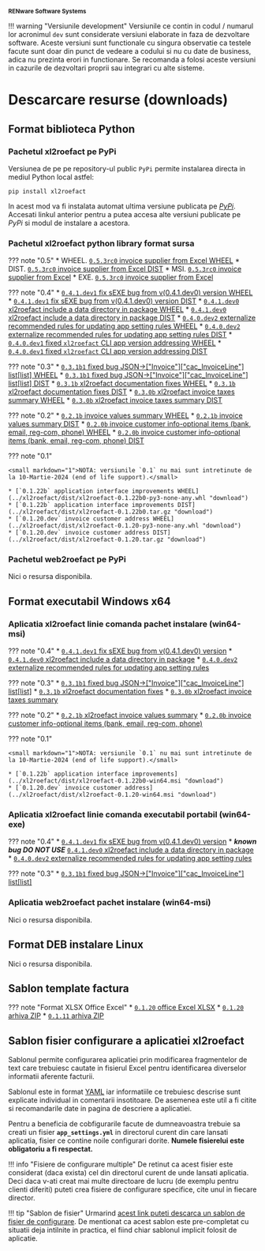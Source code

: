 
<small>**RENware Software Systems**</small>

<!--NOTE: DISCLAIMER -->

!!! warning "Versiunile development"
    Versiunile ce contin in codul / numarul lor acronimul `dev` sunt considerate versiuni elaborate in faza de dezvoltare software.
    Aceste versiuni sunt functionale cu singura observatie ca testele facute sunt doar din punct de vedeare a codului si nu cu date de business, adica nu prezinta erori in functionare.
    Se recomanda a folosi aceste versiuni in cazurile de dezvoltari proprii sau integrari cu alte sisteme.





# Descarcare resurse (downloads)

<!-- NOTE: intentionally no TOC in this doc -->


## Format biblioteca Python

### Pachetul xl2roefact pe PyPi

Versiunea de pe pe repository-ul public `PyPi` permite instalarea directa in mediul Python local astfel:
```shell
pip install xl2roefact
```
In acest mod va fi instalata automat ultima versiune publicata pe *[PyPi](https://pypi.org/project/xl2roefact/)*. Accesati linkul anterior pentru a putea accesa alte versiuni publicate pe *PyPi* si modul de instalare a acestora.




### Pachetul xl2roefact python library format sursa

<!--NOTE: for each version there is a pair: WHEEL & DIST -->


??? note "0.5"
    * WHEEL. [`0.5.3rc0` invoice supplier from Excel WHEEL](
    ../xl2roefact/dist/xl2roefact-0.5.3rc0-py3-none-any.whl
    )
    * DIST. [`0.5.3rc0` invoice supplier from Excel DIST](
    ../xl2roefact/dist/xl2roefact-0.5.3rc0.tar.gz
    )
    * MSI. [`0.5.3rc0` invoice supplier from Excel](
    ../xl2roefact/dist/xl2roefact-0.5.3rc0-win64.msi
    )
    * EXE. [`0.5.3rc0` invoice supplier from Excel](
    ../xl2roefact/dist/xl2roefact-0.5.3rc0-win64.exe
    )



??? note "0.4"
    * [`0.4.1.dev1` fix sEXE bug from v(0.4.1.dev0) version WHEEL](../xl2roefact/dist/xl2roefact-0.4.1.dev1-py3-none-any.whl "download")
    * [`0.4.1.dev1` fix sEXE bug from v(0.4.1.dev0) version DIST](../xl2roefact/dist/xl2roefact-0.4.1.dev1.tar.gz "download")
    * [`0.4.1.dev0` xl2roefact include a data directory in package WHEEL](../xl2roefact/dist/xl2roefact-0.4.1.dev0-py3-none-any.whl "download")
    * [`0.4.1.dev0` xl2roefact include a data directory in package DIST](../xl2roefact/dist/xl2roefact-0.4.1.dev0.tar.gz "download")
    * [`0.4.0.dev2` externalize recommended rules for updating app setting rules WHEEL](../xl2roefact/dist/xl2roefact-0.4.0.dev2-py3-none-any.whl "download")
    * [`0.4.0.dev2` externalize recommended rules for updating app setting rules DIST](../xl2roefact/dist/xl2roefact-0.4.0.dev2.tar.gz "download")
    * [`0.4.0.dev1` fixed `xl2roefact` CLI app version addressing WHEEL](../xl2roefact/dist/xl2roefact-0.4.0.dev1-py3-none-any.whl "download")
    * [`0.4.0.dev1` fixed `xl2roefact` CLI app version addressing DIST](../xl2roefact/dist/xl2roefact-0.4.0.dev1.tar.gz "download")


??? note "0.3"
    * [`0.3.1b1` fixed bug JSON->["Invoice"]["cac_InvoiceLine"] list[list] WHEEL](../xl2roefact/dist/xl2roefact-0.3.1b1-py3-none-any.whl "download")
    * [`0.3.1b1` fixed bug JSON->["Invoice"]["cac_InvoiceLine"] list[list] DIST](../xl2roefact/dist/xl2roefact-0.3.1b1.tar.gz "download")
    * [`0.3.1b` xl2roefact documentation fixes WHEEL](../xl2roefact/dist/xl2roefact-0.3.1b0-py3-none-any.whl "download")
    * [`0.3.1b` xl2roefact documentation fixes DIST](../xl2roefact/dist/xl2roefact-0.3.1b0.tar.gz "download")
    * [`0.3.0b` xl2roefact invoice taxes summary WHEEL](../xl2roefact/dist/xl2roefact-0.3.0b0-py3-none-any.whl "download")
    * [`0.3.0b` xl2roefact invoice taxes summary DIST](../xl2roefact/dist/xl2roefact-0.3.0b0.tar.gz "download")


??? note "0.2"
    * [`0.2.1b` invoice values summary WHEEL](../xl2roefact/dist/xl2roefact-0.2.1b0-py3-none-any.whl "download")
    * [`0.2.1b` invoice values summary DIST](../xl2roefact/dist/xl2roefact-0.2.1b0.tar.gz "download")
    * [`0.2.0b` invoice customer info-optional items (bank, email, reg-com, phone) WHEEL](../xl2roefact/dist/xl2roefact-0.2.0b0-py3-none-any.whl "download")
    * [`0.2.0b` invoice customer info-optional items (bank, email, reg-com, phone) DIST](../xl2roefact/dist/xl2roefact-0.2.0b0.tar.gz "download")


??? note "0.1"

    <small markdown="1">NOTA: versiunile `0.1` nu mai sunt intretinute de la 10-Martie-2024 (end of life support).</small>

    * [`0.1.22b` application interface improvements WHEEL](../xl2roefact/dist/xl2roefact-0.1.22b0-py3-none-any.whl "download")
    * [`0.1.22b` application interface improvements DIST](../xl2roefact/dist/xl2roefact-0.1.22b0.tar.gz "download")
    * [`0.1.20.dev` invoice customer address WHEEL](../xl2roefact/dist/xl2roefact-0.1.20-py3-none-any.whl "download")
    * [`0.1.20.dev` invoice customer address DIST](../xl2roefact/dist/xl2roefact-0.1.20.tar.gz "download")




### Pachetul web2roefact pe PyPi

Nici o resursa disponibila.










## Format executabil Windows x64

### Aplicatia xl2roefact linie comanda pachet instalare (win64-msi)


??? note "0.4"
    * [`0.4.1.dev1` fix sEXE bug from v(0.4.1.dev0) version](../xl2roefact/dist/xl2roefact-0.4.1.dev1-win64.msi "download")
    * [`0.4.1.dev0` xl2roefact include a data directory in package](../xl2roefact/dist/xl2roefact-0.4.1.dev0-win64.msi "download")
    * [`0.4.0.dev2` externalize recommended rules for updating app setting rules](../xl2roefact/dist/xl2roefact-0.4.0.dev2-win64.msi "download")


??? note "0.3"
    * [`0.3.1b1` fixed bug JSON->["Invoice"]["cac_InvoiceLine"] list[list]](../xl2roefact/dist/xl2roefact-0.3.1b1-win64.msi "download")
    * [`0.3.1b` xl2roefact documentation fixes](../xl2roefact/dist/xl2roefact-0.3.1b0-win64.msi "download")
    * [`0.3.0b` xl2roefact invoice taxes summary](../xl2roefact/dist/xl2roefact-0.3.0b0-win64.msi "download")


??? note "0.2"
    * [`0.2.1b` xl2roefact invoice values summary](../xl2roefact/dist/xl2roefact-0.2.1b0-win64.msi "download")
    * [`0.2.0b` invoice customer info-optional items (bank, email, reg-com, phone)](../xl2roefact/dist/xl2roefact-0.2.0b0-win64.msi "download")


??? note "0.1"

    <small markdown="1">NOTA: versiunile `0.1` nu mai sunt intretinute de la 10-Martie-2024 (end of life support).</small>

    * [`0.1.22b` application interface improvements](../xl2roefact/dist/xl2roefact-0.1.22b0-win64.msi "download")
    * [`0.1.20.dev` invoice customer address](../xl2roefact/dist/xl2roefact-0.1.20-win64.msi "download")



### Aplicatia xl2roefact linie comanda executabil portabil (win64-exe)

??? note "0.4"
    * [`0.4.1.dev1` fix sEXE bug from v(0.4.1.dev0) version](../xl2roefact/dist/xl2roefact-0.4.1.dev1-win64.exe "download")
    * ***known bug DO NOT USE*** [`0.4.1.dev0` xl2roefact include a data directory in package](../xl2roefact/dist/xl2roefact-0.4.1.dev0-win64.exe "download")
    * [`0.4.0.dev2` externalize recommended rules for updating app setting rules](../xl2roefact/dist/xl2roefact-0.4.0.dev2-win64.exe "download")


??? note "0.3"
    * [`0.3.1b1` fixed bug JSON->["Invoice"]["cac_InvoiceLine"] list[list]](../xl2roefact/dist/xl2roefact-0.3.1b1-win64.exe "download")


### Aplicatia web2roefact pachet instalare (win64-msi)

Nici o resursa disponibila.










## Format DEB instalare Linux

Nici o resursa disponibila.








## Sablon template factura

??? note "Format XLSX Office Excel"
    * [`0.1.20` office Excel XLSX](../excel_invoice_template/invoice_template_CU_tva.xlsx "download")
    * [`0.1.20` arhiva ZIP](../excel_invoice_template/released_packages/0.1.20-excel_invoice_template.zip "download")
    * [`0.1.11` arhiva ZIP](../excel_invoice_template/released_packages/0.1.11-excel_invoice_template.zip "download")










## Sablon fisier configurare a aplicatiei xl2roefact

Sablonul permite configurarea aplicatiei prin modificarea fragmentelor de text care trebuiesc cautate in fisierul Excel pentru identificarea diverselor informatii aferente facturii.

Sablonul este in format [YAML](https://yaml.org/) iar informatiile ce trebuiesc descrise sunt explicate individual in comentarii insotitoare.
De asemenea este util a fi citite si recomandarile date in pagina de descriere a aplicatiei.

Pentru a beneficia de cobfigurarile facute de dumneavoastra trebuie sa creati un fisier **`app_settings.yml`** in directorul curent din care lansati aplicatia, fisier ce contine noile configurari dorite.
**Numele fisierelui este obligatoriu a fi respectat.**

!!! info "Fisiere de configurare multiple"
    De retinut ca acest fisier este considerat (daca exista) cel din directorul curent de unde lansati aplicatia. Deci daca v-ati creat mai multe directoare de lucru (de exemplu pentru clienti diferiti) puteti crea fisiere de configurare specifice, cite unul in fiecare director.

!!! tip "Sablon de fisier"
    Urmarind [acest link puteti descarca un sablon de fisier de configurare](./../xl2roefact/xl2roefact/data/app_settings.yml "download").
    De mentionat ca acest sablon este pre-completat cu situatii deja intilnite in practica, el fiind chiar sablonul implicit folosit de aplicatie.





